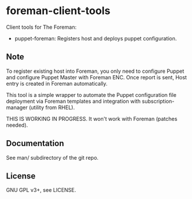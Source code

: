 foreman-client-tools
====================

Client tools for The Foreman:

* puppet-foreman: Registers host and deploys puppet configuration.

Note
----

To register existing host into Foreman, you only need to configure Puppet and
configure Puppet Master with Foreman ENC. Once report is sent, Host entry is
created in Foreman automatically.

This tool is a simple wrapper to automate the Puppet configuration file
deployment via Foreman templates and integration with subscription-manager
(utility from RHEL).

THIS IS WORKING IN PROGRESS. It won't work with Foreman (patches needed).

Documentation
-------------

See man/ subdirectory of the git repo.

License
-------

GNU GPL v3+, see LICENSE.
